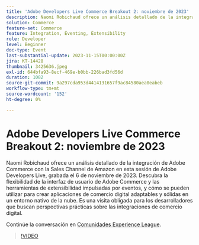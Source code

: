 ```yaml
---
title: 'Adobe Developers Live Commerce Breakout 2: noviembre de 2023'
description: Naomi Robichaud ofrece un análisis detallado de la integración de Adobe Commerce con la Sales Channel de Amazon en esta sesión de Adobe Developers Live, grabada el 6 de noviembre de 2023. Descubra la flexibilidad de la interfaz de usuario de Adobe Commerce y las herramientas de extensibilidad impulsadas por eventos, y cómo se pueden utilizar para crear aplicaciones de comercio digital adaptables y sólidas en un entorno nativo de la nube. Es una visita obligada para los desarrolladores que buscan perspectivas prácticas sobre las integraciones de comercio digital.
solution: Commerce
feature-set: Commerce
feature: Integration, Eventing, Extensibility
role: Developer
level: Beginner
doc-type: Event
last-substantial-update: 2023-11-15T00:00:00Z
jira: KT-14428
thumbnail: 3425636.jpeg
exl-id: 644bfa93-8ecf-469e-b0bb-226bad3fd56d
duration: 1082
source-git-commit: 9a297cda953d4414131657f9ac84580aea0eabeb
workflow-type: tm+mt
source-wordcount: '152'
ht-degree: 0%

---
```


# Adobe Developers Live Commerce Breakout 2: noviembre de 2023

Naomi Robichaud ofrece un análisis detallado de la integración de Adobe Commerce con la Sales Channel de Amazon en esta sesión de Adobe Developers Live, grabada el 6 de noviembre de 2023. Descubra la flexibilidad de la interfaz de usuario de Adobe Commerce y las herramientas de extensibilidad impulsadas por eventos, y cómo se pueden utilizar para crear aplicaciones de comercio digital adaptables y sólidas en un entorno nativo de la nube. Es una visita obligada para los desarrolladores que buscan perspectivas prácticas sobre las integraciones de comercio digital.

Continúe la conversación en [Comunidades Experience League](https://adobe.ly/46M7lZK).

>[!VIDEO](https://video.tv.adobe.com/v/3425636/?learn=on)
